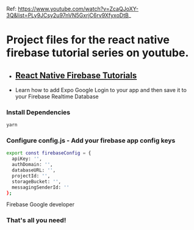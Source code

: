 Ref: https://www.youtube.com/watch?v=ZcaQJoXY-3Q&list=PLy9JCsy2u97nVN5GxrjC6rv9XfyxoDtB_


# Project files for the react native firebase tutorial series on youtube. 

- ## [React Native Firebase Tutorials ](https://www.youtube.com/watch?v=ZcaQJoXY-3Q&list=PLy9JCsy2u97nVN5GxrjC6rv9XfyxoDtB_)

- Learn how to add Expo Google Login to your app and then save it to your Firebase Realtime Database 

### Install Dependencies

```sh 
yarn 
```

### Configure config.js - Add your firebase app config keys
```sh
export const firebaseConfig = {
  apiKey: '',
  authDomain: '',
  databaseURL: '',
  projectId: '',
  storageBucket: '',
  messagingSenderId: ''
};
```

Firebase 
Google developer


### That's all you need!  
